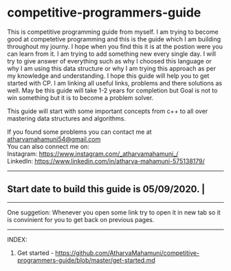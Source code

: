 # competitive-programmers-guide                                                                                                                       
This is competitive programming guide from myself.
I am trying to become good at competetive programming and this is the guide which I am building throughout my journy.
I hope when you find this it is at the postion were you can learn from it. I am trying to add something new every single day.
I will try to give answer of everything such as why I choosed this language or why I am using this data structure or why I am trying 
this approach as per my knowledge and understanding.
I hope this guide will help you to get started with CP. I am linking all useful links, problems and there solutions as well.
May be this guide will take 1-2 years for completion but Goal is not to win something but it is to become a problem solver.

This guide will start with some important concepts from c++ to all over mastering data structures and algorithms.


  If you found some problems you can contact me at atharvamahamuni54@gmail.com   
  You can also connect me on:                                               
  Instagram: https://www.instagram.com/_atharvamahamuni_/                         
  LinkedIn: https://www.linkedin.com/in/atharva-mahamuni-575138179/                   


------------------------------------------------
Start date to build this guide is 05/09/2020.  |
-----------------------------------------------
*****************************************************************************************************************
One suggetion:
Whenever you open some link try to open it in new tab so it is convinient for you to get back on previous pages.
*****************************************************************************************************************

INDEX:
1. Get started - https://github.com/AtharvaMahamuni/competitive-programmers-guide/blob/master/get-started.md
